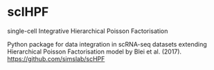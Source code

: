 # scIHPF
single-cell Integrative Hierarchical Poisson Factorisation

Python package for data integration in scRNA-seq datasets extending Hierarchical Poisson Factorisation model by Blei et al. (2017). 
https://github.com/simslab/scHPF